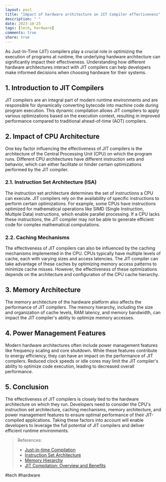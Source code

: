 ```yaml
---
layout: post
title: "Impact of hardware architecture on JIT Compiler effectiveness"
description: " "
date: 2023-10-25
tags: [tech, hardware]
comments: true
share: true
---
```


As Just-In-Time (JIT) compilers play a crucial role in optimizing the execution of programs at runtime, the underlying hardware architecture can significantly impact their effectiveness. Understanding how different hardware architectures interact with JIT compilers can help developers make informed decisions when choosing hardware for their systems.

## 1. Introduction to JIT Compilers

JIT compilers are an integral part of modern runtime environments and are responsible for dynamically converting bytecode into machine code during program execution. This dynamic compilation allows JIT compilers to apply various optimizations based on the execution context, resulting in improved performance compared to traditional ahead-of-time (AOT) compilers.

## 2. Impact of CPU Architecture

One key factor influencing the effectiveness of JIT compilers is the architecture of the Central Processing Unit (CPU) on which the program runs. Different CPU architectures have different instruction sets and behavior, which can either facilitate or hinder certain optimizations performed by the JIT compiler.

### 2.1. Instruction Set Architecture (ISA)

The instruction set architecture determines the set of instructions a CPU can execute. JIT compilers rely on the availability of specific instructions to perform certain optimizations. For example, some CPUs have instructions optimized for mathematical operations like SIMD (Single Instruction, Multiple Data) instructions, which enable parallel processing. If a CPU lacks these instructions, the JIT compiler may not be able to generate efficient code for complex mathematical computations.

### 2.2. Caching Mechanisms

The effectiveness of JIT compilers can also be influenced by the caching mechanisms implemented in the CPU. CPUs typically have multiple levels of cache, each with varying sizes and access latencies. The JIT compiler can take advantage of these caches by optimizing memory access patterns to minimize cache misses. However, the effectiveness of these optimizations depends on the architecture and configuration of the CPU cache hierarchy.

## 3. Memory Architecture

The memory architecture of the hardware platform also affects the performance of JIT compilers. The memory hierarchy, including the size and organization of cache levels, RAM latency, and memory bandwidth, can impact the JIT compiler's ability to optimize memory accesses.

## 4. Power Management Features

Modern hardware architectures often include power management features like frequency scaling and core shutdown. While these features contribute to energy efficiency, they can have an impact on the performance of JIT compilers. Reduced clock speeds or idle cores may limit the JIT compiler's ability to optimize code execution, leading to decreased overall performance.

## 5. Conclusion

The effectiveness of JIT compilers is closely tied to the hardware architecture on which they run. Developers need to consider the CPU's instruction set architecture, caching mechanisms, memory architecture, and power management features to ensure optimal performance of their JIT-compiled applications. Taking these factors into account will enable developers to leverage the full potential of JIT compilers and deliver efficient runtime environments.

> References:
> 
> - [Just-in-time Compilation](https://en.wikipedia.org/wiki/Just-in-time_compilation)
> - [Instruction Set Architecture](https://en.wikipedia.org/wiki/Instruction_set_architecture)
> - [Memory Hierarchy](https://en.wikipedia.org/wiki/Memory_hierarchy)
> - [JIT Compilation: Overview and Benefits](https://www.excelsior-jet.com/doc/xj10/introduction-to-jit-compilation.html)

#tech #hardware